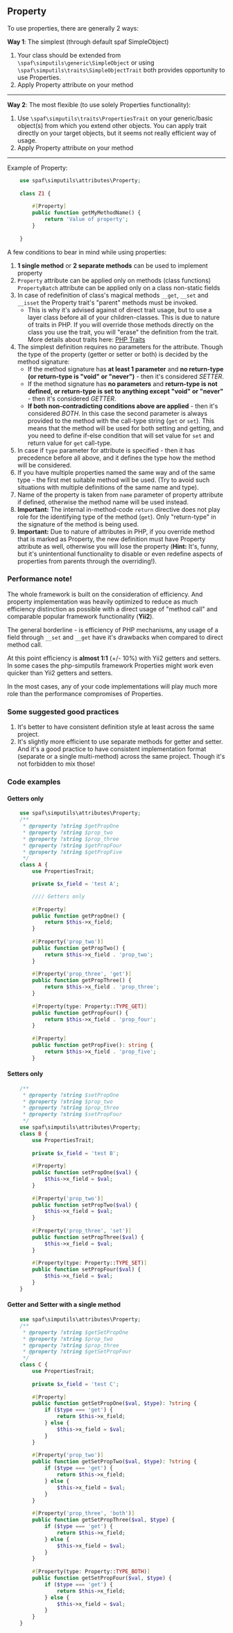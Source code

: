 ## Property

To use properties, there are generally 2 ways:


**Way 1**: The simplest (through default spaf SimpleObject)
 1. Your class should be extended from `\spaf\simputils\generic\SimpleObject` or
    using `\spaf\simputils\traits\SimpleObjectTrait` both provides opportunity
    to use Properties.
 2. Apply Property attribute on your method

----

**Way 2**: The most flexible (to use solely Properties functionality):
 1. Use `\spaf\simputils\traits\PropertiesTrait` on your generic/basic object(s) from
    which you extend other objects. You can apply trait directly on your target objects,
    but it seems not really efficient way of usage.
 2. Apply Property attribute on your method

----

Example of Property:

```php
    use spaf\simputils\attributes\Property;
    
    class Z1 {
    
        #[Property]
        public function getMyMethodName() {
            return 'Value of property';
        }
        
    }
```

A few conditions to bear in mind while using properties:
 1. **1 single method** or **2 separate methods** can be used to implement property
 2. `Property` attribute can be applied only on methods (class functions)
    `PropertyBatch` attribute can be applied only on a class non-static fields
 3. In case of redefinition of class's magical methods `__get`, `__set` and `__isset`
    the Property trait's "parent" methods must be invoked.
    * This is why it's advised against of direct trait usage, but to use a layer class
      before all of your children-classes. This is due to nature of traits in PHP.
      If you will override those methods directly on the class you use the trait,
      you will "erase" the definition from the trait.
      More details about traits here: 
      [PHP Traits](https://www.php.net/manual/en/language.oop5.traits.php)
 4. The simplest definition requires no parameters for the attribute.
    Though the type of the property (getter or setter or both) is decided by
    the method signature:
    * If the method signature has **at least 1 parameter** and 
      **no return-type (or return-type is "void" or "never")** - then it's considered
      _SETTER_.
    * If the method signature has **no parameters** and **return-type is not defined, or
      return-type is set to anything except "void" or "never"** - then it's considered
      _GETTER_.
    * **If both non-contradicting conditions above are applied** - then it's considered
      _BOTH_. In this case the second parameter is always provided to the method with the 
      call-type string (`get` or `set`). This means that the method will be used for both 
      setting and getting, and you need to define if-else condition that will set 
      value for `set` and return value for `get` call-type.
 5. In case if `type` parameter for attribute is specified - then it has precedence 
    before all above, and it defines the type how the method will be considered.
 6. If you have multiple properties named the same way and of the same type - the first
    met suitable method will be used. (Try to avoid such situations with 
    multiple definitions of the same name and type).
 7. Name of the property is taken from `name` parameter of property attribute 
    if defined, otherwise the method name will be used instead.
 8. **Important:** The internal in-method-code `return` directive does not play role
    for the identifying type of the method (`get`). Only "return-type" in the signature
    of the method is being used.
 9. **Important:** Due to nature of attributes in PHP, if you override method that 
     is marked as Property, the new definition must have Property attribute as well, 
     otherwise you will lose the property (**Hint:** It's, funny, but it's unintentional
     functionality to disable or even redefine aspects of properties from parents through 
     the overriding!).

### Performance note!
The whole framework is built on the consideration of efficiency. And property
implementation was heavily optimized to reduce as much efficiency distinction 
as possible with a direct usage of "method call" and comparable popular framework 
functionality (**Yii2**).

The general borderline - is efficiency of PHP mechanisms, any usage of a field 
through `__set` and `__get` have it's drawbacks when compared to direct method call. 

At this point efficiency is **almost 1:1** (+/- 10%) with Yii2 getters and setters.
In some cases the php-simputils framework Properties might work even quicker than 
Yii2 getters and setters.

In the most cases, any of your code implementations will play much more role than 
the performance compromises of Properties.

### Some suggested good practices

 1. It's better to have consistent definition style at least across the same project.
 2. It's slightly more efficient to use separate methods for getter and setter. And it's
    a good practice to have consistent implementation format (separate or a single 
    multi-method) across the same project. Though it's not forbidden to mix those!

### Code examples

#### Getters only
```php
    use spaf\simputils\attributes\Property;
    /**
     * @property ?string $getPropOne
     * @property ?string $prop_two
     * @property ?string $prop_three
     * @property ?string $getPropFour
     * @property ?string $getPropFive
     */
    class A {
        use PropertiesTrait;

        private $x_field = 'test A';

        //// Getters only
        
        #[Property]
        public function getPropOne() {
            return $this->x_field;
        }
    
        #[Property('prop_two')]
        public function getPropTwo() {
            return $this->x_field . 'prop_two';
        }
    
        #[Property('prop_three', 'get')]
        public function getPropThree() {
            return $this->x_field . 'prop_three';
        }
    
        #[Property(type: Property::TYPE_GET)]
        public function getPropFour() {
            return $this->x_field . 'prop_four';
        }
    
        #[Property]
        public function getPropFive(): string {
            return $this->x_field . 'prop_five';
        }
```

#### Setters only
```php
    /**
     * @property ?string $setPropOne
     * @property ?string $prop_two
     * @property ?string $prop_three
     * @property ?string $setPropFour
     */
    use spaf\simputils\attributes\Property;
    class B {
        use PropertiesTrait;
        
        private $x_field = 'test B';
        
        #[Property]
        public function setPropOne($val) {
            $this->x_field = $val;
        }
    
        #[Property('prop_two')]
        public function setPropTwo($val) {
            $this->x_field = $val;
        }
    
        #[Property('prop_three', 'set')]
        public function setPropThree($val) {
            $this->x_field = $val;
        }
    
        #[Property(type: Property::TYPE_SET)]
        public function setPropFour($val) {
            $this->x_field = $val;
        }
    }
```

#### Getter and Setter with a single method
```php
    use spaf\simputils\attributes\Property;
    /**
     * @property ?string $getSetPropOne
     * @property ?string $prop_two
     * @property ?string $prop_three
     * @property ?string $getSetPropFour
     */
    class C {
        use PropertiesTrait;
        
        private $x_field = 'test C';
        
        #[Property]
        public function getSetPropOne($val, $type): ?string {
            if ($type === 'get') {
                return $this->x_field;
            } else {
                $this->x_field = $val;
            }
        }
    
        #[Property('prop_two')]
        public function getSetPropTwo($val, $type): ?string {
            if ($type === 'get') {
                return $this->x_field;
            } else {
                $this->x_field = $val;
            }
        }
    
        #[Property('prop_three', 'both')]
        public function getSetPropThree($val, $type) {
            if ($type === 'get') {
                return $this->x_field;
            } else {
                $this->x_field = $val;
            }
        }
    
        #[Property(type: Property::TYPE_BOTH)]
        public function getSetPropFour($val, $type) {
            if ($type === 'get') {
                return $this->x_field;
            } else {
                $this->x_field = $val;
            }
        }
    }
```



